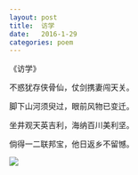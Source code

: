 ```yaml
---
layout: post
title:  访学
date:   2016-1-29
categories: poem
---
```

《访学》

不惑犹存侠骨仙，仗剑携妻闯天关。

脚下山河须臾过，眼前风物已变迁。

坐井观天英吉利，海纳百川美利坚。

倘得一二联邦宝，他日返乡不留憾。

<!--more-->

![]({{site.url}}/Images/15.png)